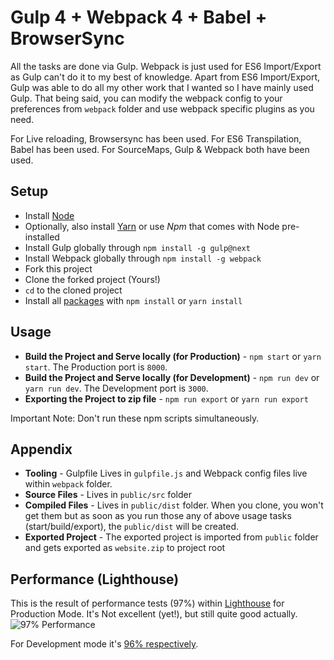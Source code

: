 # Gulp 4 + Webpack 4 + Babel + BrowserSync

All the tasks are done via Gulp. Webpack is just used for ES6 Import/Export as Gulp can't do it to my best of knowledge. Apart from ES6 Import/Export, Gulp was able to do all my other work that I wanted so I have mainly used Gulp. That being said, you can modify the webpack config to your preferences from `webpack` folder and use webpack specific plugins as you need.

For Live reloading, Browsersync has been used. For ES6 Transpilation, Babel has been used. For SourceMaps, Gulp & Webpack both have been used.

## Setup

- Install [Node](https://nodejs.org/)
- Optionally, also install [Yarn](https://yarnpkg.com/) or use *Npm* that comes with Node pre-installed
- Install Gulp globally through `npm install -g gulp@next`
- Install Webpack globally through `npm install -g webpack`
- Fork this project
- Clone the forked project (Yours!)
- `cd` to the cloned project
- Install all [packages](./package.json) with `npm install` or `yarn install`

## Usage

- **Build the Project and Serve locally (for Production)** - `npm start` or `yarn start`. The Production port is `8000`.
- **Build the Project and Serve locally (for Development)** - `npm run dev` or `yarn run dev`. The Development port is `3000`.
- **Exporting the Project to zip file** - `npm run export` or `yarn run export`

Important Note: Don't run these npm scripts simultaneously.

## Appendix

- **Tooling** - Gulpfile Lives in `gulpfile.js` and Webpack config files live within `webpack` folder.
- **Source Files** - Lives in `public/src` folder
- **Compiled Files** - Lives in `public/dist` folder. When you clone, you won't get them but as soon as you run those any of above usage tasks (start/build/export), the `public/dist` will be created.
- **Exported Project** - The exported project is imported from `public` folder and gets exported as `website.zip` to project root

## Performance (Lighthouse)

This is the result of performance tests (97%) within [Lighthouse](https://developers.google.com/web/tools/lighthouse/) for Production Mode. It's Not excellent (yet!), but still quite good actually.
![97% Performance][perf]

For Development mode it's [96% respectively](https://i.imgur.com/07TVen7.png).

[perf]: https://i.imgur.com/1KBt91t.png
